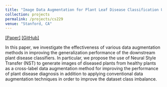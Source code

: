 ```yaml
---
title: "Image Data Augmentation for Plant Leaf Disease Classification Using Neural Style Transfer"
collection: projects
permalink: /projects/cs229
venue: "Stanford, CA"
---  
```

[[Paper]](https://sharanramjee.github.io/files/cs229.pdf)
[[GitHub]](https://github.com/sharanramjee/plant-disease-nst)

In this paper, we investigate the effectiveness of various data augmentation methods in improving the generalization performance of the downstream plant disease classifiers. In particular, we propose the use of Neural Style Transfer (NST) to generate images of diseased plants from healthy plants as a cross-label data augmentation method for improving the performance of plant disease diagnosis in addition to applying conventional data augmentation techniques in order to improve the dataset class imbalance.
